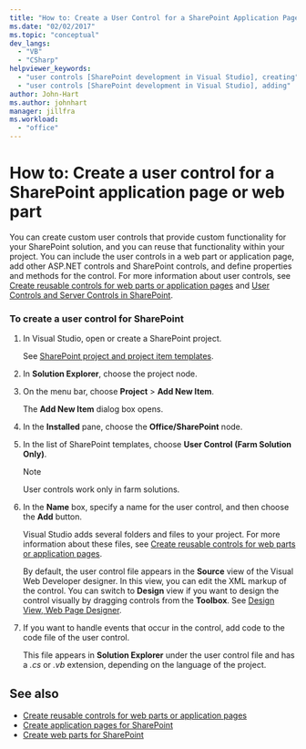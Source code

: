 ```yaml
---
title: "How to: Create a User Control for a SharePoint Application Page or Web Part | Microsoft Docs"
ms.date: "02/02/2017"
ms.topic: "conceptual"
dev_langs:
  - "VB"
  - "CSharp"
helpviewer_keywords:
  - "user controls [SharePoint development in Visual Studio], creating"
  - "user controls [SharePoint development in Visual Studio], adding"
author: John-Hart
ms.author: johnhart
manager: jillfra
ms.workload:
  - "office"
---
```

# How to: Create a user control for a SharePoint application page or web part
  You can create custom user controls that provide custom functionality for your SharePoint solution, and you can reuse that functionality within your project. You can include the user controls in a web part or application page, add other ASP.NET controls and SharePoint controls, and define properties and methods for the control. For more information about user controls, see [Create reusable controls for web parts or application pages](../sharepoint/creating-reusable-controls-for-web-parts-or-application-pages.md) and [User Controls and Server Controls in SharePoint](https://blogs.msdn.microsoft.com/kaevans/2011/04/28/user-controls-and-server-controls-in-sharepoint/).

### To create a user control for SharePoint

1. In Visual Studio, open or create a SharePoint project.

     See [SharePoint project and project item templates](../sharepoint/sharepoint-project-and-project-item-templates.md).

2. In **Solution Explorer**, choose the project node.

3. On the menu bar, choose **Project** > **Add New Item**.

     The **Add New Item** dialog box opens.

4. In the **Installed** pane, choose the **Office/SharePoint** node.

5. In the list of SharePoint templates, choose **User Control (Farm Solution Only)**.

    > [!NOTE]
    >  User controls work only in farm solutions.

6. In the **Name** box, specify a name for the user control, and then choose the **Add** button.

     Visual Studio adds several folders and files to your project. For more information about these files, see [Create reusable controls for web parts or application pages](../sharepoint/creating-reusable-controls-for-web-parts-or-application-pages.md).

     By default, the user control file appears in the **Source** view of the Visual Web Developer designer. In this view, you can edit the XML markup of the control. You can switch to **Design** view if you want to design the control visually by dragging controls from the **Toolbox**. See [Design View, Web Page Designer](/previous-versions/aspnet/ms178149\(v\=vs.100\)).

7. If you want to handle events that occur in the control, add code to the code file of the user control.

     This file appears in **Solution Explorer** under the user control file and has a *.cs* or *.vb* extension, depending on the language of the project.

## See also
- [Create reusable controls for web parts or application pages](../sharepoint/creating-reusable-controls-for-web-parts-or-application-pages.md)
- [Create application pages for SharePoint](../sharepoint/creating-application-pages-for-sharepoint.md)
- [Create web parts for SharePoint](../sharepoint/creating-web-parts-for-sharepoint.md)
